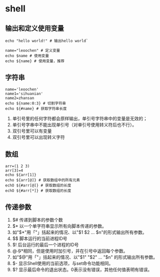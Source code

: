 # shell


## 输出和定义使用变量
```shell
echo "hello world!" # 输出hello world`

name="leoochen" # 定义变量
echo $name # 使用变量
echo ${name} # 使用变量，推荐
```

## 字符串
```shell
name='leoochen'
name1='sihuanian'
name2=zhansan
echo ${name:0:3} # 切割字符串
echo ${#name} # 获取字符串长度
```
1. 单引号里的任何字符都会原样输出，单引号字符串中的变量是无效的；
2. 单引号字串中不能出现单引号（对单引号使用转义符后也不行）。
3. 双引号里可以有变量
4. 双引号里可以出现转义字符


## 数组
```shell
arr=(1 2 3)
arr[3]=4
echo ${arr[1]}
echo ${arr[@]} # 获取数组中的所有元素
echO ${#arr[@]} # 获取数组的长度
echO ${#arr[*]} # 获取数组的长度
```

## 传递参数
1. $#	传递到脚本的参数个数
2. $*	以一个单字符串显示所有向脚本传递的参数。
3. 如"$*"用「"」括起来的情况、以"$1 $2 … $n"的形式输出所有参数。
4. $$	脚本运行的当前进程ID号
5. $!	后台运行的最后一个进程的ID号
6. $@	与$*相同，但是使用时加引号，并在引号中返回每个参数。
7. 如"$@"用「"」括起来的情况、以"$1" "$2" … "$n" 的形式输出所有参数。
8. $-	显示Shell使用的当前选项，与set命令功能相同。
9. $?	显示最后命令的退出状态。0表示没有错误，其他任何值表明有错误。
